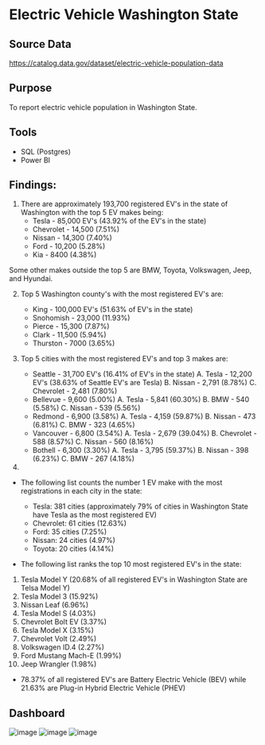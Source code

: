 # Electric Vehicle Washington State
## Source Data
https://catalog.data.gov/dataset/electric-vehicle-population-data

## Purpose
To report electric vehicle population in Washington State. 

## Tools
- SQL (Postgres)
- Power BI

## Findings:
1. There are approximately 193,700 registered EV's in the state of Washington with the top 5 EV makes being:
     - Tesla - 85,000 EV's (43.92% of the EV's in the state)
     - Chevrolet - 14,500 (7.51%) 
     - Nissan - 14,300 (7.40%) 
     - Ford - 10,200 (5.28%)
     - Kia - 8400 (4.38%)

Some other makes outside the top 5 are BMW, Toyota, Volkswagen, Jeep, and Hyundai.

2. Top 5 Washington county's with the most registered EV's are:
     - King - 100,000 EV's (51.63% of EV's in the state)
     - Snohomish - 23,000 (11.93%)
     - Pierce - 15,300 (7.87%)
     - Clark - 11,500 (5.94%)
     - Thurston - 7000 (3.65%) 

3. Top 5 cities with the most registered EV's and top 3 makes are:
     - Seattle - 31,700 EV's (16.41% of EV's in the state)
          A. Tesla - 12,200 EV's (38.63% of Seattle EV's are Tesla)
          B. Nissan - 2,791 (8.78%)
          C. Chevrolet - 2,481 (7.80%) 
     - Bellevue - 9,600 (5.00%)
          A. Tesla - 5,841 (60.30%)
          B. BMW - 540 (5.58%)
          C. Nissan - 539 (5.56%)
     - Redmond - 6,900 (3.58%)
          A. Tesla - 4,159 (59.87%)
          B. Nissan - 473 (6.81%)
          C. BMW - 323 (4.65%)
     - Vancouver - 6,800 (3.54%)
          A. Tesla - 2,679 (39.04%)
          B. Chevrolet - 588 (8.57%)
          C. Nissan - 560 (8.16%)
     - Bothell - 6,300 (3.30%)
          A. Tesla - 3,795 (59.37%)
          B. Nissan - 398 (6.23%)
          C. BMW - 267 (4.18%)


4. 

- The following list counts the number 1 EV make with the most registrations in each city in the state:
     - Tesla: 381 cities (approximately 79% of cities in Washington State have Tesla as the most registered EV)
     - Chevrolet: 61 cities (12.63%)
     - Ford: 35 cities (7.25%)
     - Nissan: 24 cities (4.97%) 
     - Toyota: 20 cities (4.14%)

- The following list ranks the top 10 most registered EV's in the state: 
1. Tesla Model Y (20.68% of all registered EV's in Washington State are Telsa Model Y)
2. Tesla Model 3 (15.92%)
3. Nissan Leaf (6.96%)
4. Tesla Model S (4.03%)
5. Chevrolet Bolt EV (3.37%)
6. Tesla Model X (3.15%)
7. Chevrolet Volt (2.49%)
8. Volkswagen ID.4 (2.27%)
9. Ford Mustang Mach-E (1.99%)
10. Jeep Wrangler (1.98%)
- 78.37% of all registered EV's are Battery Electric Vehicle (BEV) while 21.63% are Plug-in Hybrid Electric Vehicle (PHEV)

## Dashboard
![image](https://github.com/user-attachments/assets/b5ea94ff-a4de-45a5-b1d2-16f717f45c90)
![image](https://github.com/user-attachments/assets/6ee55381-e367-44ff-81f4-bd13f6018707)
![image](https://github.com/user-attachments/assets/6c0d0998-6973-4454-86a9-a2b6f0e4fdad)

